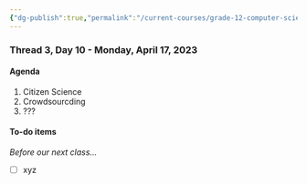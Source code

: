 ```yaml
---
{"dg-publish":true,"permalink":"/current-courses/grade-12-computer-science/thread-3/day-10/","dgHomeLink":false}
---
```


### Thread 3, Day 10 - Monday, April 17, 2023
#### Agenda

1. Citizen Science
2. Crowdsourcding
3. ???
   
#### To-do items

*Before our next class...*

- [ ] xyz
